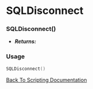 # SQLDisconnect

### SQLDisconnect()
- ***Returns:*** 

### Usage

```Lua
SQLDisconnect()
```


[Back To Scripting Documentation](../README.md)
